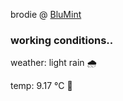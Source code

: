 brodie @ [BluMint](https://www.linkedin.com/company/blumint-io/)

<!--weather_start-->
### working conditions..

weather: light rain 🌧️

temp: 9.17 °C 🧥

<!--weather_end-->
